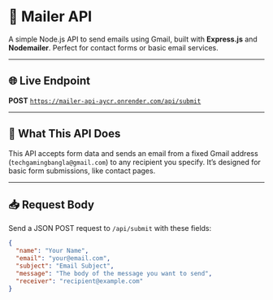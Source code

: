 # 📧 Mailer API

A simple Node.js API to send emails using Gmail, built with **Express.js** and **Nodemailer**. Perfect for contact forms or basic email services.

---

## 🌐 Live Endpoint

**POST** [`https://mailer-api-aycr.onrender.com/api/submit`](https://mailer-api-aycr.onrender.com/api/submit)

---

## 📌 What This API Does

This API accepts form data and sends an email from a fixed Gmail address (`techgamingbangla@gmail.com`) to any recipient you specify. It’s designed for basic form submissions, like contact pages.

---

## 📥 Request Body

Send a JSON POST request to `/api/submit` with these fields:

```json
{
  "name": "Your Name",
  "email": "your@email.com",
  "subject": "Email Subject",
  "message": "The body of the message you want to send",
  "receiver": "recipient@example.com"
}

